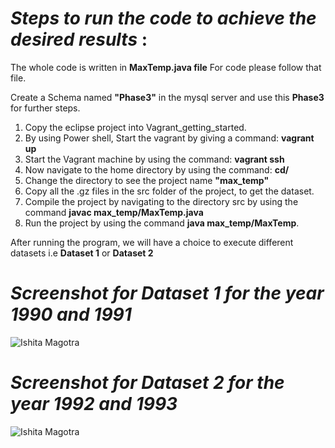 # *Steps to run the code to achieve the desired results* :

The whole code is written in **MaxTemp.java file** For code please follow that file.


Create a Schema named **"Phase3"** in the mysql server and use this **Phase3** for further steps.

1. Copy the eclipse project into Vagrant_getting_started.
2. By using Power shell, Start the vagrant by giving a command: **vagrant up**
3. Start the Vagrant machine by using the command: **vagrant ssh** 
4. Now navigate to the home directory by using the command: **cd/**
5. Change the directory to see the project name **"max_temp"**
6. Copy all the .gz files in the src folder of the project, to get the dataset.
7. Compile the project by navigating to the directory src by using the command **javac max_temp/MaxTemp.java**
8. Run the project by using the command **java max_temp/MaxTemp**.

After running the program, we will have a choice to execute different datasets i.e **Dataset 1** or **Dataset 2**


# *Screenshot for Dataset 1 for the year 1990 and 1991*
![Ishita Magotra](https://github.com/illinoistech-itm/imagotra/blob/master/ITMD521/Week-04/images/datas1.1.JPG)


# *Screenshot for Dataset 2 for the year 1992 and 1993*
![Ishita Magotra](https://github.com/illinoistech-itm/imagotra/blob/master/ITMD521/Week-04/images/datas2.JPG)
